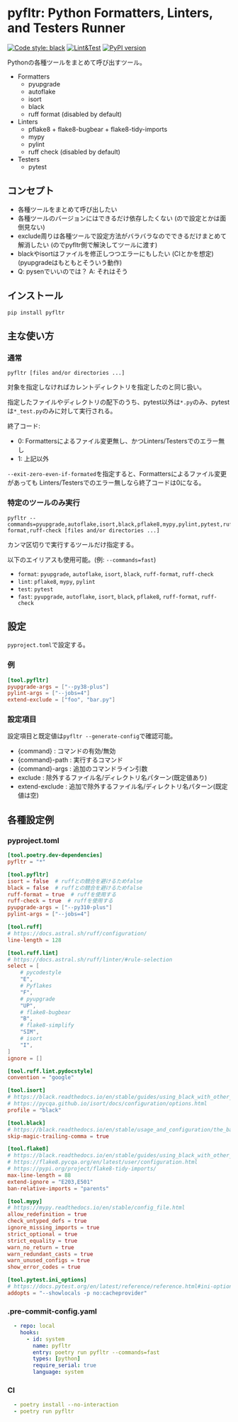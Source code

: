 # pyfltr: Python Formatters, Linters, and Testers Runner

[![Code style: black](https://img.shields.io/badge/code%20style-black-000000.svg)](https://github.com/psf/black)
[![Lint&Test](https://github.com/ak110/pyfltr/actions/workflows/python-app.yml/badge.svg)](https://github.com/ak110/pyfltr/actions/workflows/python-app.yml)
[![PyPI version](https://badge.fury.io/py/pyfltr.svg)](https://badge.fury.io/py/pyfltr)

Pythonの各種ツールをまとめて呼び出すツール。

- Formatters
  - pyupgrade
  - autoflake
  - isort
  - black
  - ruff format (disabled by default)
- Linters
  - pflake8 + flake8-bugbear + flake8-tidy-imports
  - mypy
  - pylint
  - ruff check (disabled by default)
- Testers
  - pytest

## コンセプト

- 各種ツールをまとめて呼び出したい
- 各種ツールのバージョンにはできるだけ依存したくない (ので設定とかは面倒見ない)
- exclude周りは各種ツールで設定方法がバラバラなのでできるだけまとめて解消したい (のでpyfltr側で解決してツールに渡す)
- blackやisortはファイルを修正しつつエラーにもしたい (CIとかを想定) (pyupgradeはもともとそういう動作)
- Q: pysenでいいのでは？ A: それはそう

## インストール

```shell
pip install pyfltr
```

## 主な使い方

### 通常

```shell
pyfltr [files and/or directories ...]
```

対象を指定しなければカレントディレクトリを指定したのと同じ扱い。

指定したファイルやディレクトリの配下のうち、pytest以外は`*.py`のみ、pytestは`*_test.py`のみに対して実行される。

終了コード:

- 0: Formattersによるファイル変更無し、かつLinters/Testersでのエラー無し
- 1: 上記以外

`--exit-zero-even-if-formated`を指定すると、Formattersによるファイル変更があっても
Linters/Testersでのエラー無しなら終了コードは0になる。

### 特定のツールのみ実行

```shell
pyfltr --commands=pyupgrade,autoflake,isort,black,pflake8,mypy,pylint,pytest,ruff-format,ruff-check [files and/or directories ...]
```

カンマ区切りで実行するツールだけ指定する。

以下のエイリアスも使用可能。(例: `--commands=fast`)

- `format`: `pyupgrade`, `autoflake`, `isort`, `black`, `ruff-format`, `ruff-check`
- `lint`: `pflake8`, `mypy`, `pylint`
- `test`: `pytest`
- `fast`: `pyupgrade`, `autoflake`, `isort`, `black`, `pflake8`, `ruff-format`, `ruff-check`

## 設定

`pyproject.toml`で設定する。

### 例

```toml
[tool.pyfltr]
pyupgrade-args = ["--py38-plus"]
pylint-args = ["--jobs=4"]
extend-exclude = ["foo", "bar.py"]
```

### 設定項目

設定項目と既定値は`pyfltr --generate-config`で確認可能。

- {command} : コマンドの有効/無効
- {command}-path : 実行するコマンド
- {command}-args : 追加のコマンドライン引数
- exclude : 除外するファイル名/ディレクトリ名パターン(既定値あり)
- extend-exclude : 追加で除外するファイル名/ディレクトリ名パターン(既定値は空)

## 各種設定例

### pyproject.toml

```toml
[tool.poetry.dev-dependencies]
pyfltr = "*"

[tool.pyfltr]
isort = false  # ruffとの競合を避けるためfalse
black = false  # ruffとの競合を避けるためfalse
ruff-format = true  # ruffを使用する
ruff-check = true  # ruffを使用する
pyupgrade-args = ["--py310-plus"]
pylint-args = ["--jobs=4"]

[tool.ruff]
# https://docs.astral.sh/ruff/configuration/
line-length = 128

[tool.ruff.lint]
# https://docs.astral.sh/ruff/linter/#rule-selection
select = [
    # pycodestyle
    "E",
    # Pyflakes
    "F",
    # pyupgrade
    "UP",
    # flake8-bugbear
    "B",
    # flake8-simplify
    "SIM",
    # isort
    "I",
]
ignore = []

[tool.ruff.lint.pydocstyle]
convention = "google"

[tool.isort]
# https://black.readthedocs.io/en/stable/guides/using_black_with_other_tools.html#isort
# https://pycqa.github.io/isort/docs/configuration/options.html
profile = "black"

[tool.black]
# https://black.readthedocs.io/en/stable/usage_and_configuration/the_basics.html
skip-magic-trailing-comma = true

[tool.flake8]
# https://black.readthedocs.io/en/stable/guides/using_black_with_other_tools.html#flake8
# https://flake8.pycqa.org/en/latest/user/configuration.html
# https://pypi.org/project/flake8-tidy-imports/
max-line-length = 88
extend-ignore = "E203,E501"
ban-relative-imports = "parents"

[tool.mypy]
# https://mypy.readthedocs.io/en/stable/config_file.html
allow_redefinition = true
check_untyped_defs = true
ignore_missing_imports = true
strict_optional = true
strict_equality = true
warn_no_return = true
warn_redundant_casts = true
warn_unused_configs = true
show_error_codes = true

[tool.pytest.ini_options]
# https://docs.pytest.org/en/latest/reference/reference.html#ini-options-ref
addopts = "--showlocals -p no:cacheprovider"
```

### .pre-commit-config.yaml

```yaml
  - repo: local
    hooks:
      - id: system
        name: pyfltr
        entry: poetry run pyfltr --commands=fast
        types: [python]
        require_serial: true
        language: system
```

### CI

```yaml
  - poetry install --no-interaction
  - poetry run pyfltr
```

